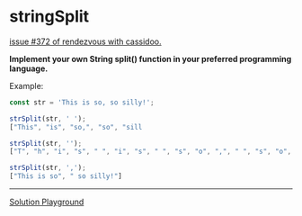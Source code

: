 # stringSplit

[issue #372 of rendezvous with cassidoo.](https://buttondown.com/cassidoo/archive/happiness-makes-up-in-height-for-what-it-lacks-in/)

**Implement your own String split() function in your preferred programming language.**

Example:

```ts
const str = 'This is so, so silly!';

strSplit(str, ' ');
["This", "is", "so,", "so", "sill

strSplit(str, '');
["T", "h", "i", "s", " ", "i", "s", " ", "s", "o", ",", " ", "s", "o", " ", "s", "i", "l", "l", "y",

strSplit(str, ',');
["This is so", " so silly!"]
```

---

[Solution Playground](https://tsplay.dev/WvZqYW)
